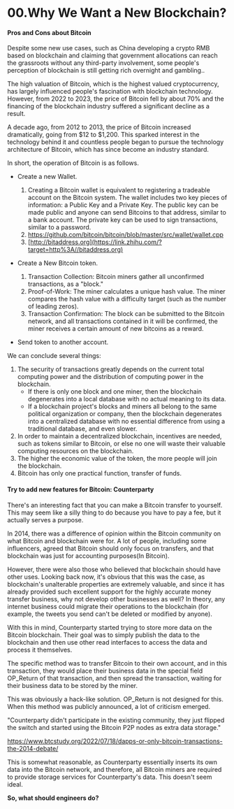 # 00.Why We Want a New Blockchain?



#### Pros and Cons about Bitcoin

Despite some new use cases, such as China developing a crypto RMB based on blockchain and claiming that government allocations can reach the grassroots without any third-party involvement, some people's perception of blockchain is still getting rich overnight and gambling..

The high valuation of Bitcoin, which is the highest valued cryptocurrency, has largely influenced people's fascination with blockchain technology. However, from 2022 to 2023, the price of Bitcoin fell by about 70% and the financing of the blockchain industry suffered a significant decline as a result.

A decade ago, from 2012 to 2013, the price of Bitcoin increased dramatically, going from $12 to $1,200. This sparked interest in the technology behind it and countless people began to pursue the technology architecture of Bitcoin, which has since become an industry standard.

In short, the operation of Bitcoin is as follows.

- Create a new Wallet.

  1. Creating a Bitcoin wallet is equivalent to registering a tradeable account on the Bitcoin system. The wallet includes two key pieces of information: a Public Key and a Private Key. The public key can be made public and anyone can send Bitcoins to that address, similar to a bank account. The private key can be used to sign transactions, similar to a password.
  2. https://github.com/bitcoin/bitcoin/blob/master/src/wallet/wallet.cpp
  3. [http://bitaddress.org](https://link.zhihu.com/?target=http%3A//bitaddress.org)

- Create a New Bitcoin token.

  1. Transaction Collection: Bitcoin miners gather all unconfirmed transactions, as a "block."
  2. Proof-of-Work: The miner calculates a unique hash value. The miner compares the hash value with a difficulty target (such as the number of leading zeros).
  3. Transaction Confirmation: The block can be submitted to the Bitcoin network, and all transactions contained in it will be confirmed, the miner receives a certain amount of new bitcoins as a reward.

- Send token to another account.

  

We can conclude several things:

1. The security of transactions greatly depends on the current total computing power and the distribution of computing power in the blockchain.
   - If there is only one block and one miner, then the blockchain degenerates into a local database with no actual meaning to its data.
   - If a blockchain project's blocks and miners all belong to the same political organization or company, then the blockchain degenerates into a centralized database with no essential difference from using a traditional database, and even slower.
2. In order to maintain a decentralized blockchain, incentives are needed, such as tokens similar to Bitcoin, or else no one will waste their valuable computing resources on the blockchain.
3. The higher the economic value of the token, the more people will join the blockchain.
4. Bitcoin has only one practical function, transfer of funds.




#### Try to add new features for Bitcoin: Counterparty 

There's an interesting fact that you can make a Bitcoin transfer to yourself. This may seem like a silly thing to do because you have to pay a fee, but it actually serves a purpose.

In 2014, there was a difference of opinion within the Bitcoin community on what Bitcoin and blockchain were for. A lot of people, including some influencers, agreed that Bitcoin should only focus on transfers, and that blockchain was just for accounting purposes(In Bitcoin).

However, there were also those who believed that blockchain should have other uses. Looking back now, it's obvious that this was the case, as blockchain's unalterable properties are extremely valuable, and since it has already provided such excellent support for the highly accurate money transfer business, why not develop other businesses as well? In theory, any internet business could migrate their operations to the blockchain (for example, the tweets you send can't be deleted or modified by anyone).

With this in mind, Counterparty started trying to store more data on the Bitcoin blockchain. Their goal was to simply publish the data to the blockchain and then use other read interfaces to access the data and process it themselves.

The specific method was to transfer Bitcoin to their own account, and in this transaction, they would place their business data in the special field OP_Return of that transaction, and then spread the transaction, waiting for their business data to be stored by the miner.

This was obviously a hack-like solution. OP_Return is not designed for this. When this method was publicly announced, a lot of criticism emerged.

"Counterparty didn't participate in the existing community, they just flipped the switch and started using the Bitcoin P2P nodes as extra data storage."

https://www.btcstudy.org/2022/07/18/dapps-or-only-bitcoin-transactions-the-2014-debate/

This is somewhat reasonable, as Counterparty essentially inserts its own data into the Bitcoin network, and therefore, all Bitcoin miners are required to provide storage services for Counterparty's data. This doesn't seem ideal.



**So, what should engineers do?**

